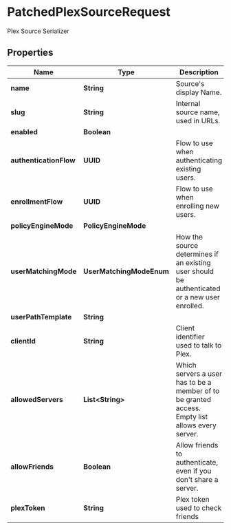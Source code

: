 

# PatchedPlexSourceRequest

Plex Source Serializer

## Properties

| Name | Type | Description | Notes |
|------------ | ------------- | ------------- | -------------|
|**name** | **String** | Source&#39;s display Name. |  [optional] |
|**slug** | **String** | Internal source name, used in URLs. |  [optional] |
|**enabled** | **Boolean** |  |  [optional] |
|**authenticationFlow** | **UUID** | Flow to use when authenticating existing users. |  [optional] |
|**enrollmentFlow** | **UUID** | Flow to use when enrolling new users. |  [optional] |
|**policyEngineMode** | **PolicyEngineMode** |  |  [optional] |
|**userMatchingMode** | **UserMatchingModeEnum** | How the source determines if an existing user should be authenticated or a new user enrolled. |  [optional] |
|**userPathTemplate** | **String** |  |  [optional] |
|**clientId** | **String** | Client identifier used to talk to Plex. |  [optional] |
|**allowedServers** | **List&lt;String&gt;** | Which servers a user has to be a member of to be granted access. Empty list allows every server. |  [optional] |
|**allowFriends** | **Boolean** | Allow friends to authenticate, even if you don&#39;t share a server. |  [optional] |
|**plexToken** | **String** | Plex token used to check friends |  [optional] |



